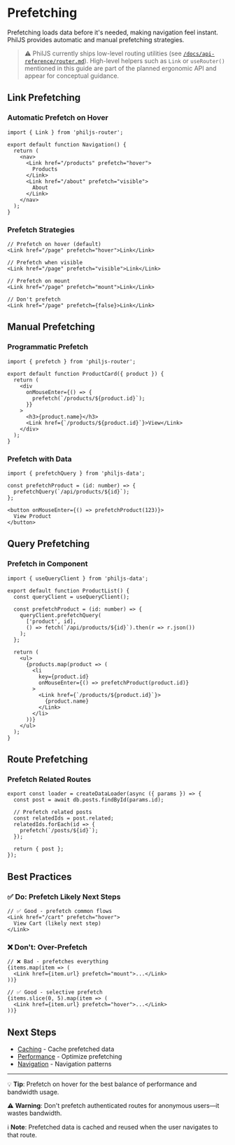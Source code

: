 # Prefetching

Prefetching loads data before it's needed, making navigation feel instant. PhilJS provides automatic and manual prefetching strategies.

> ⚠️ PhilJS currently ships low-level routing utilities (see [`/docs/api-reference/router.md`](../api-reference/router.md)). High-level helpers such as `Link` or `useRouter()` mentioned in this guide are part of the planned ergonomic API and appear for conceptual guidance.

## Link Prefetching

### Automatic Prefetch on Hover

```tsx
import { Link } from 'philjs-router';

export default function Navigation() {
  return (
    <nav>
      <Link href="/products" prefetch="hover">
        Products
      </Link>
      <Link href="/about" prefetch="visible">
        About
      </Link>
    </nav>
  );
}
```

### Prefetch Strategies

```tsx
// Prefetch on hover (default)
<Link href="/page" prefetch="hover">Link</Link>

// Prefetch when visible
<Link href="/page" prefetch="visible">Link</Link>

// Prefetch on mount
<Link href="/page" prefetch="mount">Link</Link>

// Don't prefetch
<Link href="/page" prefetch={false}>Link</Link>
```

## Manual Prefetching

### Programmatic Prefetch

```tsx
import { prefetch } from 'philjs-router';

export default function ProductCard({ product }) {
  return (
    <div
      onMouseEnter={() => {
        prefetch(`/products/${product.id}`);
      }}
    >
      <h3>{product.name}</h3>
      <Link href={`/products/${product.id}`}>View</Link>
    </div>
  );
}
```

### Prefetch with Data

```tsx
import { prefetchQuery } from 'philjs-data';

const prefetchProduct = (id: number) => {
  prefetchQuery(`/api/products/${id}`);
};

<button onMouseEnter={() => prefetchProduct(123)}>
  View Product
</button>
```

## Query Prefetching

### Prefetch in Component

```tsx
import { useQueryClient } from 'philjs-data';

export default function ProductList() {
  const queryClient = useQueryClient();

  const prefetchProduct = (id: number) => {
    queryClient.prefetchQuery(
      ['product', id],
      () => fetch(`/api/products/${id}`).then(r => r.json())
    );
  };

  return (
    <ul>
      {products.map(product => (
        <li
          key={product.id}
          onMouseEnter={() => prefetchProduct(product.id)}
        >
          <Link href={`/products/${product.id}`}>
            {product.name}
          </Link>
        </li>
      ))}
    </ul>
  );
}
```

## Route Prefetching

### Prefetch Related Routes

```tsx
export const loader = createDataLoader(async ({ params }) => {
  const post = await db.posts.findById(params.id);

  // Prefetch related posts
  const relatedIds = post.related;
  relatedIds.forEach(id => {
    prefetch(`/posts/${id}`);
  });

  return { post };
});
```

## Best Practices

### ✅ Do: Prefetch Likely Next Steps

```tsx
// ✅ Good - prefetch common flows
<Link href="/cart" prefetch="hover">
  View Cart (likely next step)
</Link>
```

### ❌ Don't: Over-Prefetch

```tsx
// ❌ Bad - prefetches everything
{items.map(item => (
  <Link href={item.url} prefetch="mount">...</Link>
))}

// ✅ Good - selective prefetch
{items.slice(0, 5).map(item => (
  <Link href={item.url} prefetch="hover">...</Link>
))}
```

## Next Steps

- [Caching](/docs/data-fetching/caching.md) - Cache prefetched data
- [Performance](/docs/performance/overview.md) - Optimize prefetching
- [Navigation](/docs/routing/navigation.md) - Navigation patterns

---

💡 **Tip**: Prefetch on hover for the best balance of performance and bandwidth usage.

⚠️ **Warning**: Don't prefetch authenticated routes for anonymous users—it wastes bandwidth.

ℹ️ **Note**: Prefetched data is cached and reused when the user navigates to that route.
